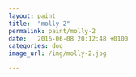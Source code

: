 ```yaml
---
layout: paint
title:  "molly 2"
permalink: paint/molly-2
date:   2016-06-08 20:12:48 +0100
categories: dog
image_url: /img/molly-2.jpg

---
```

